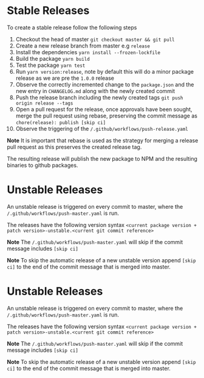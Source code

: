 # Stable Releases

To create a stable release follow the following steps

1. Checkout the head of master `git checkout master && git pull`
2. Create a new release branch from master e.g `release`
3. Install the dependencies `yarn install --frozen-lockfile`
4. Build the package `yarn build`
5. Test the package `yarn test`
6. Run `yarn version:release`, note by default this will do a minor package release as we are pre the `1.0.0` release
7. Observe the correctly incremented change to the `package.json` and the new entry in `CHANGELOG.md` along with the
   newly created commit
8. Push the release branch including the newly created tags `git push origin release --tags`
9. Open a pull request for the release, once approvals have been sought, merge the pull request using rebase,
   preserving the commit message as `chore(release): publish [skip ci]`
10. Observe the triggering of the `/.github/workflows/push-release.yaml`

**Note** It is important that rebase is used as the strategy for merging a release pull request as this preserves the created release tag.

The resulting release will publish the new package to NPM and the resulting binaries to github packages.

# Unstable Releases

An unstable release is triggered on every commit to master, where the `/.github/workflows/push-master.yaml` is run.

The releases have the following version syntax
`<current package version + patch version>-unstable.<current git commit reference>`

**Note** The `/.github/workflows/push-master.yaml` will skip if the commit message includes `[skip ci]`

**Note** To skip the automatic release of a new unstable version append `[skip ci]` to the end of the commit message
that is merged into master.

# Unstable Releases

An unstable release is triggered on every commit to master, where the `/.github/workflows/push-master.yaml` is run.

The releases have the following version syntax
`<current package version + patch version>-unstable.<current git commit reference>`

**Note** The `/.github/workflows/push-master.yaml` will skip if the commit message includes `[skip ci]`

**Note** To skip the automatic release of a new unstable version append `[skip ci]` to the end of the commit message
that is merged into master.
